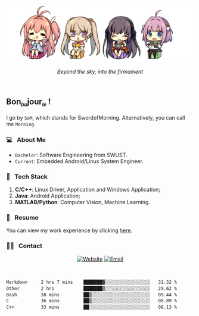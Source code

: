 <img src="./pic/Aokana.png">
<p align="center"><em>Beyond the sky, into the firmament</em></p>

<br/>

## Bon<sub><em><font size=2>bu</font></em></sub>jour<sub><em><font size=2>le</font></em></sub> !

I go by `SoM`, which stands for SwordofMorning. Alternatively, you can call me `Morning`.

### 💻 &nbsp; About Me

- `Bachelor`: Software Engineering from SWUST.
- `Current`: Embedded Android/Linux System Engineer.

### 🔧 &nbsp; Tech Stack

1. **C/C++**: Linux Driver, Application and Windows Application;
2. **Java**: Android Application;
3. **MATLAB/Python**: Computer Vision, Machine Learning.

### 📝 &nbsp; Resume

You can view my work experience by clicking <a href="https://swordofmorning.com/index.php/contact/">here</a>.

### 🤝🏻 &nbsp; Contact

<p align="center">
<a href="https://swordofmorning.com/"><img alt="Website" src="https://img.shields.io/badge/Website-swordofmorning.com-blue?style=flat-square&logo=google-chrome"></a>
<a href="mailto:master@xiaojintao.email
"><img alt="Email" src="https://img.shields.io/badge/Email-master@xiaojintao.email-blue?style=flat-square&logo=gmail"></a>
</p>

<br/>

<!--START_SECTION:waka-->

```txt
Markdown     2 hrs 7 mins    ███████▓░░░░░░░░░░░░░░░░░   31.32 %
Other        2 hrs           ███████▒░░░░░░░░░░░░░░░░░   29.62 %
Bash         38 mins         ██▒░░░░░░░░░░░░░░░░░░░░░░   09.44 %
C            36 mins         ██▒░░░░░░░░░░░░░░░░░░░░░░   08.89 %
C++          33 mins         ██░░░░░░░░░░░░░░░░░░░░░░░   08.13 %
```

<!--END_SECTION:waka-->
